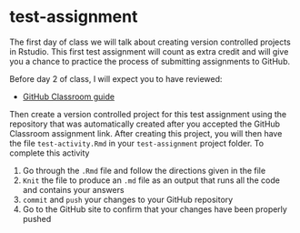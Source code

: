 # test-assignment
The first day of class we will talk about creating version controlled projects in Rstudio. This first test assignment will count as extra credit and will give you a chance to practice the process of submitting assignments to GitHub. 

Before day 2 of class, I will expect you to have reviewed: 

- [GitHub Classroom guide](https://github.com/econ122-f23/github-classroom-for-students)

Then create a version controlled project for this test assignment using the repository that was automatically created after you accepted the GitHub Classroom assignment link. After creating this project, you will then have the file `test-activity.Rmd` in your `test-assignment` project folder. To complete this activity

1. Go through the  `.Rmd` file and follow the directions given in the file
2. `Knit` the file to produce an `.md` file as an output that runs all the code and contains your answers
3. `commit` and `push` your changes to your GitHub repository
4. Go to the GitHub site to confirm that your changes have been properly pushed



